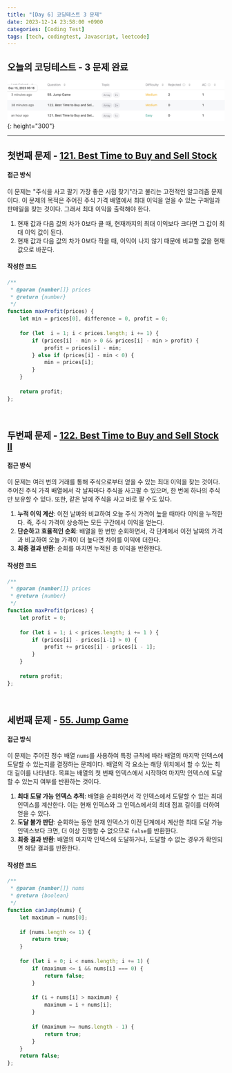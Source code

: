 ```yaml
---
title: "[Day 6] 코딩테스트 3 문제"
date: 2023-12-14 23:58:00 +0900
categories: [Coding Test]
tags: [tech, codingtest, Javascript, leetcode]
---
```


## **오늘의 코딩테스트 - 3 문제 완료**
![LeetCode3](../../assets/img/posts/CodingTest/2023-12-14/leetCode3.png){: height="300"} 

---

## **첫번째 문제 - [121. Best Time to Buy and Sell Stock](https://leetcode.com/problems/best-time-to-buy-and-sell-stock/)**

#### **접근 방식**
이 문제는 "주식을 사고 팔기 가장 좋은 시점 찾기"라고 불리는 고전적인 알고리즘 문제이다. 이 문제의 목적은 주어진 주식 가격 배열에서 최대 이익을 얻을 수 있는 구매일과 판매일을 찾는 것이다. 그래서 최대 이익을 출력해야 한다.

1. 현재 값과 다음 값의 차가 0보다 클 때, 현재까지의 최대 이익보다 크다면 그 값이 최대 이익 값이 된다.
2. 현재 값과 다음 값의 차가 0보다 작을 때, 이익이 나지 않기 때문에 비교할 값을 현재 값으로 바꾼다.

#### **작성한 코드**
```javascript
/**
 * @param {number[]} prices
 * @return {number}
 */
function maxProfit(prices) {
    let min = prices[0], difference = 0, profit = 0;
    
    for (let  i = 1; i < prices.length; i += 1) {
        if (prices[i] - min > 0 && prices[i] - min > profit) {
            profit = prices[i] - min;
        } else if (prices[i] - min < 0) {
            min = prices[i];
        }
    }
    
    return profit;
};
```

<br>

## **두번째 문제 - [122. Best Time to Buy and Sell Stock II](https://leetcode.com/problems/best-time-to-buy-and-sell-stock-ii/?envType=study-plan-v2&envId=top-interview-150)**

#### **접근 방식**
이 문제는 여러 번의 거래를 통해 주식으로부터 얻을 수 있는 최대 이익을 찾는 것이다. 주어진 주식 가격 배열에서 각 날짜마다 주식을 사고팔 수 있으며, 한 번에 하나의 주식만 보유할 수 있다. 또한, 같은 날에 주식을 사고 바로 팔 수도 있다. 

1. **누적 이익 계산**: 이전 날짜와 비교하여 오늘 주식 가격이 높을 때마다 이익을 누적한다. 즉, 주식 가격이 상승하는 모든 구간에서 이익을 얻는다.
2. **단순하고 효율적인 순회**: 배열을 한 번만 순회하면서, 각 단계에서 이전 날짜의 가격과 비교하여 오늘 가격이 더 높다면 차이를 이익에 더한다.
3. **최종 결과 반환**: 순회를 마치면 누적된 총 이익을 반환한다.

#### **작성한 코드**
```javascript
/**
 * @param {number[]} prices
 * @return {number}
 */
function maxProfit(prices) {
    let profit = 0;
    
    for (let i = 1; i < prices.length; i += 1 ) {
        if (prices[i] - prices[i-1] > 0) {
            profit += prices[i] - prices[i - 1];
        }
    }
    
    return profit;
};
```

<br>

## **세번째 문제 - [55. Jump Game](https://leetcode.com/problems/jump-game/?envType=study-plan-v2&envId=top-interview-150)**

#### **접근 방식**
이 문제는 주어진 정수 배열 `nums`를 사용하여 특정 규칙에 따라 배열의 마지막 인덱스에 도달할 수 있는지를 결정하는 문제이다. 배열의 각 요소는 해당 위치에서 할 수 있는 최대 길이를 나타낸다. 목표는 배열의 첫 번째 인덱스에서 시작하여 마지막 인덱스에 도달할 수 있는지 여부를 반환하는 것이다.

1. **최대 도달 가능 인덱스 추적**: 배열을 순회하면서 각 인덱스에서 도달할 수 있는 최대 인덱스를 계산한다. 이는 현재 인덱스와 그 인덱스에서의 최대 점프 길이를 더하여 얻을 수 있다.
2. **도달 불가 판단**: 순회하는 동안 현재 인덱스가 이전 단계에서 계산한 최대 도달 가능 인덱스보다 크면, 더 이상 진행할 수 없으므로 `false`를 반환한다.
3. **최종 결과 반환**: 배열의 마지막 인덱스에 도달하거나, 도달할 수 없는 경우가 확인되면 해당 결과를 반환한다.

#### **작성한 코드**
```javascript
/**
 * @param {number[]} nums
 * @return {boolean}
 */
function canJump(nums) {
    let maximum = nums[0];
    
    if (nums.length <= 1) {
        return true;
    }
    
    for (let i = 0; i < nums.length; i += 1) {
        if (maximum <= i && nums[i] === 0) {
            return false;
        }
        
        if (i + nums[i] > maximum) {
            maximum = i + nums[i];
        }
        
        if (maximum >= nums.length - 1) {
            return true;
        }
    }
    return false;
};
```
